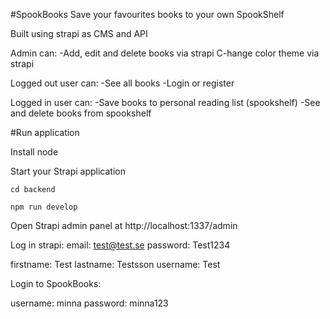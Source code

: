 #SpookBooks
Save your favourites books to your own SpookShelf

Built using strapi as CMS and API

Admin can:
-Add, edit and delete books via strapi
C-hange color theme via strapi

Logged out user can:
-See all books
-Login or register


Logged in user can: 
-Save books to personal reading list (spookshelf)
-See and delete books from spookshelf


#Run application

Install node


Start your Strapi application 

```
cd backend

npm run develop

```

Open Strapi admin panel at 
http://localhost:1337/admin

Log in strapi:
email: test@test.se
password: Test1234

firstname: Test 
lastname: Testsson
username: Test

Login to SpookBooks:

username: minna
password: minna123
